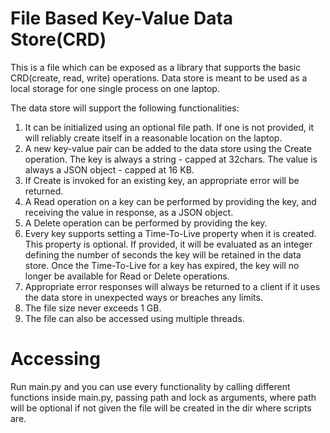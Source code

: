 # File Based Key-Value Data Store(CRD)
This is a file which can be exposed as a library that supports the basic CRD(create, read, write) operations. Data store is meant to be used as a local storage for one single process on one laptop.

The data store will support the following functionalities:

1. It can be initialized using an optional file path. If one is not provided, it will reliably create itself in a reasonable location on the laptop.
2. A new key-value pair can be added to the data store using the Create operation. The key is always a string - capped at 32chars. The value is always a JSON object - capped at 16 KB.
3. If Create is invoked for an existing key, an appropriate error will be returned.
4. A Read operation on a key can be performed by providing the key, and receiving the value in response, as a JSON object.
5. A Delete operation can be performed by providing the key.
6. Every key supports setting a Time-To-Live property when it is created. This property is optional. If provided, it will be evaluated as an integer defining the number of seconds the key will be retained in the data store. Once the Time-To-Live for a key has expired, the key will no longer be available for Read or Delete operations.
7. Appropriate error responses will always be returned to a client if it uses the data store in unexpected ways or breaches any limits.
8. The file size never exceeds 1 GB.
9. The file can also be accessed using multiple threads.


# Accessing
Run main.py and you can use every functionality by calling different functions inside main.py, passing path and lock as arguments, where path will be optional if not given the file will be created in the dir where scripts are.
